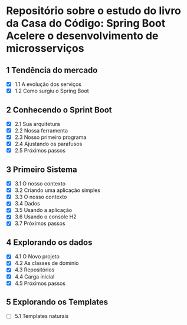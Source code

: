 # Repositório sobre o estudo do livro da Casa do Código: Spring Boot Acelere o desenvolvimento de microsserviços
## 1 Tendência do mercado
- [x] 1.1 A evolução dos serviços
- [x] 1.2 Como surgiu o Spring Boot
## 2 Conhecendo o Sprint Boot
- [x] 2.1 Sua arquitetura
- [x] 2.2 Nossa ferramenta
- [x] 2.3 Nosso primeiro programa
- [x] 2.4 Ajustando os parafusos
- [x] 2.5 Próximos passos
## 3 Primeiro Sistema
- [x] 3.1 O nosso contexto
- [x] 3.2 Criando uma aplicação simples
- [x] 3.3 O nosso contexto
- [x] 3.4 Dados
- [x] 3.5 Usando a aplicação
- [x] 3.6 Usando o console H2
- [x] 3.7 Próximos passos
## 4 Explorando os dados
- [x] 4.1 O Novo projeto
- [x] 4.2 As classes de domínio
- [x] 4.3 Repositórios
- [x] 4.4 Carga inicial
- [x] 4.5 Próximos passos
## 5 Explorando os Templates
- [ ] 5.1 Templates naturais
